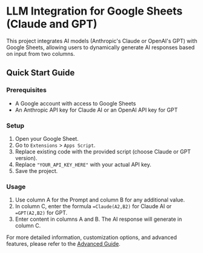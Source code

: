 # LLM Integration for Google Sheets (Claude and GPT)

This project integrates AI models (Anthropic's Claude or OpenAI's GPT) with Google Sheets, allowing users to dynamically generate AI responses based on input from two columns.

## Quick Start Guide

### Prerequisites
- A Google account with access to Google Sheets 
- An Anthropic API key for Claude AI or an OpenAI API key for GPT

### Setup
1. Open your Google Sheet.
2. Go to `Extensions` > `Apps Script`.
3. Replace existing code with the provided script (choose Claude or GPT version).
4. Replace `"YOUR_API_KEY_HERE"` with your actual API key.
5. Save the project.

### Usage
1. Use column A for the Prompt and column B for any additional value.
2. In column C, enter the formula `=Claude(A2,B2)` for Claude AI or `=GPT(A2,B2)` for GPT.
3. Enter content in columns A and B. The AI response will generate in column C.

For more detailed information, customization options, and advanced features, please refer to the [Advanced Guide](link-to-advanced-guide.md).